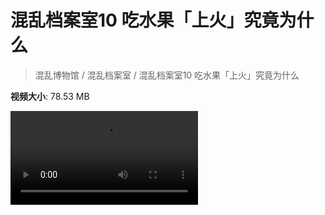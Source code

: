 # 混乱档案室10 吃水果「上火」究竟为什么

> 混乱博物馆 / 混乱档案室 / 混乱档案室10 吃水果「上火」究竟为什么

**视频大小**: 78.53 MB

<div class="video"><video src="https://file.hsyhx.top/video/混乱博物馆/混乱档案室/10.mp4" controls preload>🤔 您的浏览器不支持 video 标签</video></div>